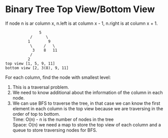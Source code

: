 # Binary Tree Top View/Bottom View
If node n is ar column x, n.left is at column x - 1, n.right is at column x + 1.
    
                   5
               /      \
              1        9
               \     /   \
                3    8   11
               /
              2
    top view [1, 5, 9, 11]
    bottom view [2, 3(8), 9, 11]
For each column, find the node with smallest level:<br>
1. This is a traversal problem.
2. We need to know additional about the information of the column in each node.
3. We can use BFS to traverse the tree, in that case we can know the first element in each column is the top view because we are traversing in the order of top to bottom.<br>
Time: O(n) - n is the number of nodes in the tree<br>
Space: O(n) we need a map to store the top view of each column and a queue to store traversing nodes for BFS.
